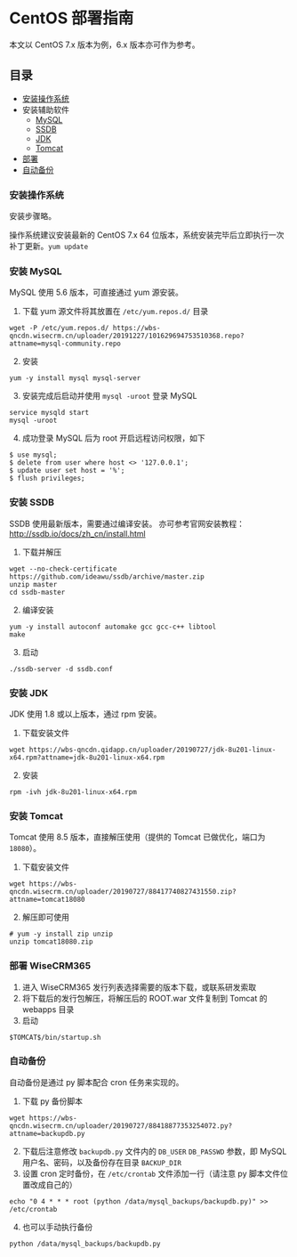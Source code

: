 # CentOS 部署指南
本文以 CentOS 7.x 版本为例，6.x 版本亦可作为参考。

## 目录
* [安装操作系统](#安装操作系统)
* 安装辅助软件
  * [MySQL](#安装-mysql)
  * [SSDB](#安装-ssdb)
  * [JDK](#安装-jdk)
  * [Tomcat](#安装-tomcat)
* [部署](#部署-wisecrm365)
* [自动备份](#自动备份)
  
### 安装操作系统
安装步骤略。

操作系统建议安装最新的 CentOS 7.x 64 位版本，系统安装完毕后立即执行一次补丁更新。`yum update`

### 安装 MySQL
MySQL 使用 5.6 版本，可直接通过 yum 源安装。

1. 下载 yum 源文件将其放置在 `/etc/yum.repos.d/` 目录
```
wget -P /etc/yum.repos.d/ https://wbs-qncdn.wisecrm.cn/uploader/20191227/101629694753510368.repo?attname=mysql-community.repo
```
2. 安装
```
yum -y install mysql mysql-server
```
3. 安装完成后启动并使用 `mysql -uroot` 登录 MySQL
```
service mysqld start
mysql -uroot
```
4. 成功登录 MySQL 后为 root 开启远程访问权限，如下
```
$ use mysql;
$ delete from user where host <> '127.0.0.1';
$ update user set host = '%';
$ flush privileges;
```

### 安装 SSDB
SSDB 使用最新版本，需要通过编译安装。
亦可参考官网安装教程：http://ssdb.io/docs/zh_cn/install.html

1. 下载并解压
```
wget --no-check-certificate https://github.com/ideawu/ssdb/archive/master.zip
unzip master
cd ssdb-master
```
2. 编译安装
```
yum -y install autoconf automake gcc gcc-c++ libtool
make 
```
3. 启动
```
./ssdb-server -d ssdb.conf
```

### 安装 JDK
JDK 使用 1.8 或以上版本，通过 rpm 安装。
1. 下载安装文件
```
wget https://wbs-qncdn.qidapp.cn/uploader/20190727/jdk-8u201-linux-x64.rpm?attname=jdk-8u201-linux-x64.rpm
```
2. 安装
```
rpm -ivh jdk-8u201-linux-x64.rpm
```

### 安装 Tomcat
Tomcat 使用 8.5 版本，直接解压使用（提供的 Tomcat 已做优化，端口为 `18080`）。
1. 下载安装文件
```
wget https://wbs-qncdn.wisecrm.cn/uploader/20190727/88417740827431550.zip?attname=tomcat18080
```
2. 解压即可使用
```
# yum -y install zip unzip
unzip tomcat18080.zip 
```


### 部署 WiseCRM365
1. 进入 WiseCRM365 发行列表选择需要的版本下载，或联系研发索取
2. 将下载后的发行包解压，将解压后的 ROOT.war 文件复制到 Tomcat 的 webapps 目录
3. 启动
```
$TOMCAT$/bin/startup.sh
```

### 自动备份
自动备份是通过 py 脚本配合 cron 任务来实现的。
1. 下载 py 备份脚本
```
wget https://wbs-qncdn.wisecrm.cn/uploader/20190727/88418877353254072.py?attname=backupdb.py
```
2. 下载后注意修改 `backupdb.py` 文件内的 `DB_USER` `DB_PASSWD` 参数，即 MySQL 用户名、密码，以及备份存在目录 `BACKUP_DIR`
3. 设置 cron 定时备份，在 `/etc/crontab` 文件添加一行（请注意 py 脚本文件位置改成自己的）
```
echo "0 4 * * * root (python /data/mysql_backups/backupdb.py)" >> /etc/crontab

```
4. 也可以手动执行备份
```
python /data/mysql_backups/backupdb.py
```
